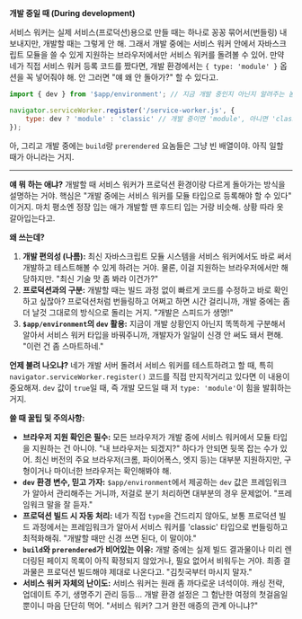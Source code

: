 **개발 중일 때 (During development)**

서비스 워커는 실제 서비스(프로덕션)용으로 만들 때는 하나로 꽁꽁 묶어서(번들링) 내보내지만, 개발할 때는 그렇게 안 해. 그래서 개발 중에는 서비스 워커 안에서 자바스크립트 모듈을 쓸 수 있게 지원하는 브라우저에서만 서비스 워커를 돌려볼 수 있어. 만약 네가 직접 서비스 워커 등록 코드를 짰다면, 개발 환경에서는 `{ type: 'module' }` 옵션을 꼭 넣어줘야 해. 안 그러면 "얘 왜 안 돌아가?" 할 수 있다고.

```javascript
import { dev } from '$app/environment'; // 지금 개발 중인지 아닌지 알려주는 놈

navigator.serviceWorker.register('/service-worker.js', {
	type: dev ? 'module' : 'classic' // 개발 중이면 'module', 아니면 'classic' 타입으로 등록해라!
});
```

아, 그리고 개발 중에는 `build`랑 `prerendered` 요놈들은 그냥 빈 배열이야. 아직 일할 때가 아니라는 거지.

---

**얘 뭐 하는 애냐?**
개발할 때 서비스 워커가 프로덕션 환경이랑 다르게 돌아가는 방식을 설명하는 거야. 핵심은 "개발 중에는 서비스 워커를 모듈 타입으로 등록해야 할 수 있다" 이거지. 마치 평소엔 정장 입는 애가 개발할 땐 후드티 입는 거랑 비슷해. 상황 따라 옷 갈아입는다고.

**왜 쓰는데?**
1.  **개발 편의성 (나름):** 최신 자바스크립트 모듈 시스템을 서비스 워커에서도 바로 써서 개발하고 테스트해볼 수 있게 하려는 거야. 물론, 이걸 지원하는 브라우저에서만 해당하지만. "최신 기술 맛 좀 봐라 이건가?"
2.  **프로덕션과의 구분:** 개발할 때는 빌드 과정 없이 빠르게 코드를 수정하고 바로 확인하고 싶잖아? 프로덕션처럼 번들링하고 어쩌고 하면 시간 걸리니까, 개발 중에는 좀 더 날것 그대로의 방식으로 돌리는 거지. "개발은 스피드가 생명!"
3.  **`$app/environment`의 `dev` 활용:** 지금이 개발 상황인지 아닌지 똑똑하게 구분해서 알아서 서비스 워커 타입을 바꿔주니까, 개발자가 일일이 신경 안 써도 돼서 편해. "이런 건 좀 스마트하네."

**언제 불려 나오냐?**
네가 개발 서버 돌려서 서비스 워커를 테스트하려고 할 때, 특히 `navigator.serviceWorker.register()` 코드를 직접 만지작거리고 있다면 이 내용이 중요해져. `dev` 값이 `true`일 때, 즉 개발 모드일 때 저 `type: 'module'`이 힘을 발휘하는 거지.

**쓸 때 꿀팁 및 주의사항:**
*   **브라우저 지원 확인은 필수:** 모든 브라우저가 개발 중에 서비스 워커에서 모듈 타입을 지원하는 건 아니야. "내 브라우저는 되겠지?" 하다가 안되면 뒷목 잡는 수가 있어. 최신 버전의 주요 브라우저(크롬, 파이어폭스, 엣지 등)는 대부분 지원하지만, 구형이거나 마이너한 브라우저는 확인해봐야 해.
*   **`dev` 환경 변수, 믿고 가자:** `$app/environment`에서 제공하는 `dev` 값은 프레임워크가 알아서 관리해주는 거니까, 저걸로 분기 처리하면 대부분의 경우 문제없어. "프레임워크 말을 잘 듣자."
*   **프로덕션 빌드 시 자동 처리:** 네가 직접 `type`을 건드리지 않아도, 보통 프로덕션 빌드 과정에서는 프레임워크가 알아서 서비스 워커를 'classic' 타입으로 번들링하고 최적화해줘. "개발할 때만 신경 쓰면 된다, 이 말이야."
*   **`build`와 `prerendered`가 비어있는 이유:** 개발 중에는 실제 빌드 결과물이나 미리 렌더링된 페이지 목록이 아직 확정되지 않았거나, 필요 없어서 비워두는 거야. 최종 결과물은 프로덕션 빌드해야 제대로 나온다고. "김칫국부터 마시지 말자."
*   **서비스 워커 자체의 난이도:** 서비스 워커는 원래 좀 까다로운 녀석이야. 캐싱 전략, 업데이트 주기, 생명주기 관리 등등... 개발 환경 설정은 그 험난한 여정의 첫걸음일 뿐이니 마음 단단히 먹어. "서비스 워커? 그거 완전 애증의 관계 아니냐?"